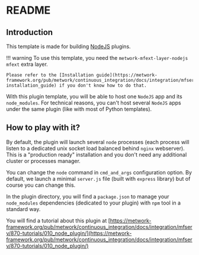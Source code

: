 # README

## Introduction

This template is made for building [NodeJS](https://nodejs.org) plugins.

!!! warning
    To use this template, you need the `metwork-mfext-layer-nodejs` `mfext` extra layer.

    Please refer to the [Installation guide](https://metwork-framework.org/pub/metwork/continuous_integration/docs/integration/mfserv/100-installation_guide) if you don't know how to do that.

With this plugin template, you will be able to host one `NodeJS` app and its
`node_modules`. For technical reasons, you can't host several `NodeJS` apps under
the same plugin (like with most of Python templates).

## How to play with it?

By default, the plugin will launch several `node` processes (each process will listen
to a dedicated unix socket load balanced behind `nginx` webserver). This is a "production ready"
installation and you don't need any additional cluster or processes manager.

You can change the `node` command in `cmd_and_args` configuration option. By default,
we launch a minimal `server.js` file (built with `express` library) but of course you can change this.

In the plugin directory, you will find a `package.json` to manage your `node_modules` dependencies (dedicated to your plugin) with `npm` tool in a standard way.

You will find a tutorial about this plugin at [https://metwork-framework.org/pub/metwork/continuous_integration/docs/integration/mfserv/870-tutorials/010_node_plugin/](https://metwork-framework.org/pub/metwork/continuous_integration/docs/integration/mfserv/870-tutorials/010_node_plugin/)
